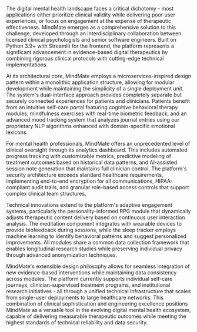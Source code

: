 The digital mental health landscape faces a critical dichotomy - most applications either prioritize clinical validity while delivering poor user experiences, or focus on engagement at the expense of therapeutic effectiveness. MindMate emerges as a comprehensive solution to this challenge, developed through an interdisciplinary collaboration between licensed clinical psychologists and senior software engineers. Built on Python 3.9+ with Streamlit for the frontend, the platform represents a significant advancement in evidence-based digital therapeutics by combining rigorous clinical protocols with cutting-edge technical implementations.

At its architectural core, MindMate employs a microservices-inspired design pattern within a monolithic application structure, allowing for modular development while maintaining the simplicity of a single deployment unit. The system's dual-interface approach provides completely separate but securely connected experiences for patients and clinicians. Patients benefit from an intuitive self-care portal featuring cognitive behavioral therapy modules, mindfulness exercises with real-time biometric feedback, and an advanced mood tracking system that analyzes journal entries using our proprietary NLP algorithms enhanced with domain-specific emotional lexicons.

For mental health professionals, MindMate offers an unprecedented level of clinical oversight through its analytics dashboard. This includes automated progress tracking with customizable metrics, predictive modeling of treatment outcomes based on historical data patterns, and AI-assisted session note generation that maintains full clinician control. The platform's security architecture exceeds standard healthcare requirements, implementing end-to-end encryption for all communications, HIPAA-compliant audit trails, and granular role-based access controls that support complex clinical team structures.

Technical innovations extend to the platform's adaptive engagement systems, particularly the personality-informed RPG module that dynamically adjusts therapeutic content delivery based on continuous user interaction analysis. The meditation component integrates with wearable devices to provide biofeedback during sessions, while the sleep tracker employs machine learning to identify behavioral patterns and suggest personalized improvements. All modules share a common data collection framework that enables longitudinal research studies while preserving individual privacy through advanced anonymization techniques.

MindMate's extensible design philosophy allows for seamless integration of new evidence-based interventions while maintaining data consistency across modules. The platform currently supports individual self-care journeys, clinician-supervised treatment programs, and institutional research initiatives - all through a unified technical infrastructure that scales from single-user deployments to large healthcare networks. This combination of clinical sophistication and engineering excellence positions MindMate as a versatile tool in the evolving digital mental health ecosystem, capable of delivering measurable therapeutic outcomes while meeting the highest standards of technical reliability and data security.
